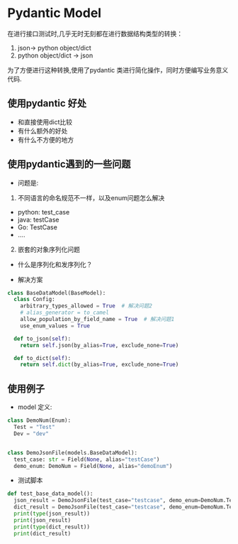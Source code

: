 # Pydantic Model

在进行接口测试时,几乎无时无刻都在进行数据结构类型的转换：

1. json-> python object/dict
2. python object/dict -> json

为了方便进行这种转换,使用了pydantic 类进行简化操作，同时方便编写业务意义代码.

## 使用pydantic 好处

- 和直接使用dict比较
- 有什么额外的好处
- 有什么不方便的地方

## 使用pydantic遇到的一些问题

- 问题是:

1. 不同语言的命名规范不一样，以及enum问题怎么解决

* python: test_case
* java: testCase
* Go: TestCase
* ....

2. 嵌套的对象序列化问题

* 什么是序列化和发序列化？

- 解决方案

```python
class BaseDataModel(BaseModel):
  class Config:
    arbitrary_types_allowed = True  # 解决问题2
    # alias_generator = to_camel
    allow_population_by_field_name = True  # 解决问题1
    use_enum_values = True

  def to_json(self):
    return self.json(by_alias=True, exclude_none=True)

  def to_dict(self):
    return self.dict(by_alias=True, exclude_none=True)
```

## 使用例子

- model 定义:

```python
class DemoNum(Enum):
  Test = "Test"
  Dev = "dev"


class DemoJsonFile(models.BaseDataModel):
  test_case: str = Field(None, alias="testCase")
  demo_enum: DemoNum = Field(None, alias="demoEnum")

```

- 测试脚本

```python
def test_base_data_model():
  json_result = DemoJsonFile(test_case="testcase", demo_enum=DemoNum.Test).to_json()
  dict_result = DemoJsonFile(test_case="testcase", demo_enum=DemoNum.Test).to_dict()
  print(type(json_result))
  print(json_result)
  print(type(dict_result))
  print(dict_result)
```
